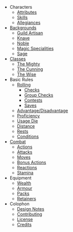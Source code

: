 + Characters
  + [Attributes](./pages/characters/attributes.md)
  + [Skills](./pages/characters/skills.md)
  + [Allegiances](./pages/characters/allegiances.md)
+ [Backgrounds](./pages/backgrounds/index.md)
  + [Guild Artisan](./pages/backgrounds/guild-artisan.md)
  + [Knave](./pages/backgrounds/knave.md)
  + [Noble](./pages/backgrounds/noble.md)
  + [Magic Specialities](./pages/backgrounds/magic.md)
  + [Sage](pages/backgrounds/sage.md)
+ [Classes](./pages/classes/index.md)
  + [The Mighty](./pages/classes/mighty.md)
  + [The Cunning](./pages/classes/cunning.md)
  + [The Wise](./pages/classes/wise.md)
+ Basic Rules
  + [Rolling](./pages/rules/rolling.md)
    + [Checks](./pages/rules/rolling/checks.md)
    + [Group Checks](./pages/rules/rolling/group.md)
    + [Contests](./pages/rules/rolling/contests.md)
    + [Saves](./pages/rules/rolling/saves.md)
  + [Advantage/Disadvantage](./pages/rules/advantage.md)
  + [Proficiency](./pages/rules/proficiency.md)
  + [Usage Die](./pages/rules/usage.md)
  + [Distance](./pages/rules/distance.md)
  + [Rests](./pages/rules/rests.md)
  + [Conditions](./pages/rules/conditions.md)
+ [Combat](./pages/combat/index.md)
  + [Actions](./pages/combat/actions.md)
  + [Attacks](./pages/combat/attacks.md)
  + [Moves](./pages/combat/moves.md)
  + [Bonus Actions](./pages/combat/bonus-actions.md)
  + [Reactions](./pages/combat/reactions.md)
  + [Stamina](./pages/combat/stamina.md)
+ Equipment
  + [Wealth](./pages/equipment/wealth.md)
  + [Armour](./pages/equipment/armour.md)
  + [Packs](./pages/equipment/packs.md)
  + [Retainers](./pages/equipment/retainers.md)
+ Colophon
  + [Design Notes](./design-notes.md)
  + [Contributing](./contributing.md)
  + [License](./license.md)
  + [Credits](./credits.md)
